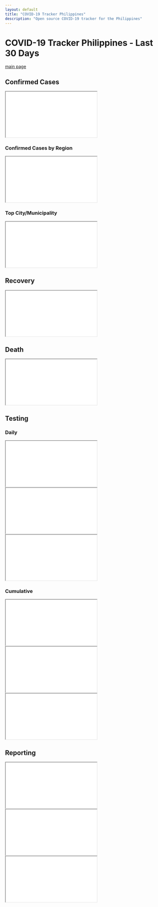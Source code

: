 ```yaml
---
layout: default
title: "COVID-19 Tracker Philippines"
description: "Open source COVID-19 tracker for the Philippines"
---
```


# COVID-19 Tracker Philippines - Last 30 Days

[main page](COVID-19-Tracker-PH.md)

## Confirmed Cases
<iframe src="{{ site.baseurl }}/tracker/charts/DateOnset30daysCaseRepType.html"></iframe>

### Confirmed Cases by Region
<iframe src="{{ site.baseurl }}/tracker/charts/DateOnset30daysRegionRes.html"></iframe>

### Top City/Municipality
<iframe src="{{ site.baseurl }}/tracker/charts/CityMunRes30days.html"></iframe>

## Recovery
<iframe src="{{ site.baseurl }}/tracker/charts/DateRecover30daysRegionRes.html"></iframe>

## Death
<iframe src="{{ site.baseurl }}/tracker/charts/DateDied30daysRegionRes.html"></iframe>

## Testing

### Daily

<iframe src="{{ site.baseurl }}/tracker/charts/daily_output_positive_individuals_30days.html"></iframe>

<iframe src="{{ site.baseurl }}/tracker/charts/daily_output_unique_individuals_30days.html"></iframe>

<iframe src="{{ site.baseurl }}/tracker/charts/daily_output_samples_tested_30days.html"></iframe>


### Cumulative
<iframe src="{{ site.baseurl }}/tracker/charts/cumulative_positive_individuals_30days.html"></iframe>

<iframe src="{{ site.baseurl }}/tracker/charts/cumulative_unique_individuals_30days.html"></iframe>

<iframe src="{{ site.baseurl }}/tracker/charts/cumulative_samples_tested_30days.html"></iframe>


## Reporting
<iframe src="{{ site.baseurl }}/tracker/charts/SpecimenToRepConf30days.html"></iframe>

<iframe src="{{ site.baseurl }}/tracker/charts/SpecimenToRelease30days.html"></iframe>

<iframe src="{{ site.baseurl }}/tracker/charts/ReleaseToRepConf30days.html"></iframe>
